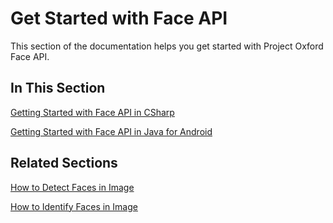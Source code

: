 <!-- 
NavPath: Face API/Getting Started
LinkLabel: Overview
Url: face-api/documentation/face-api-getting-started/overview
Weight: 100
-->
# Get Started with Face API

This section of the documentation helps you get started with Project Oxford Face API.

## In This Section
[Getting Started with Face API in CSharp](GettingStartedwithFaceAPIinCSharp.md)

[Getting Started with Face API in Java for Android](GettingStartedwithFaceAPIinJavaforAndroid.md)


## Related Sections
[How to Detect Faces in Image](HowtoDetectFacesinImage.md)

[How to Identify Faces in Image](HowtoIdentifyFacesinImage.md)
